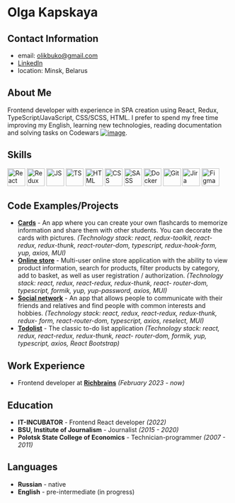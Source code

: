 # Olga Kapskaya

## Contact Information
* email: olikbuko@gmail.com
* [LinkedIn](https://www.linkedin.com/in/olga-kapskaya-87991b250/)
* location: Minsk, Belarus

## About Me
Frontend developer with experience in SPA creation using React, Redux, TypeScript/JavaScript, CSS/SCSS, HTML. 
I prefer to spend my free time improving my English, learning new technologies, reading documentation and 
solving tasks on Codewars [![image](https://www.codewars.com/users/staggana/badges/micro?theme=auto)](https://www.codewars.com/users/OlgaKapskaya).

## Skills
<img src="https://user-images.githubusercontent.com/25181517/183897015-94a058a6-b86e-4e42-a37f-bf92061753e5.png" title="React" alt="React" width="40" height="40"/>
<img src="https://user-images.githubusercontent.com/25181517/187896150-cc1dcb12-d490-445c-8e4d-1275cd2388d6.png" title="Redux" alt="Redux" width="40" height="40"/>
<img src="https://user-images.githubusercontent.com/25181517/117447155-6a868a00-af3d-11eb-9cfe-245df15c9f3f.png" title="JS" alt="JS" width="40" height="40"/>
<img src="https://user-images.githubusercontent.com/25181517/183890598-19a0ac2d-e88a-4005-a8df-1ee36782fde1.png" title="TS" alt="TS" width="40" height="40"/>
<img src="https://user-images.githubusercontent.com/25181517/192158954-f88b5814-d510-4564-b285-dff7d6400dad.png" title="HTML" alt="HTML" width="40" height="40"/>
<img src="https://user-images.githubusercontent.com/25181517/183898674-75a4a1b1-f960-4ea9-abcb-637170a00a75.png" title="CSS" alt="CSS" width="40" height="40"/>
<img src="https://user-images.githubusercontent.com/25181517/192158956-48192682-23d5-4bfc-9dfb-6511ade346bc.png" title="SASS" alt="SASS" width="40" height="40"/>
<img src="https://user-images.githubusercontent.com/25181517/117207330-263ba280-adf4-11eb-9b97-0ac5b40bc3be.png" title="Docker" alt="Docker" width="40" height="40"/>
<img src="https://user-images.githubusercontent.com/25181517/192108372-f71d70ac-7ae6-4c0d-8395-51d8870c2ef0.png" title="Git" alt="Git" width="40" height="40"/>
<img src="https://user-images.githubusercontent.com/25181517/183912952-83784e94-629d-4c34-a961-ae2ae795b662.png" title="Jira" alt="Jira" width="40" height="40"/>
<img src="https://user-images.githubusercontent.com/25181517/189715289-df3ee512-6eca-463f-a0f4-c10d94a06b2f.png" title="Figma" alt="Figma" width="40" height="40"/>

## Code Examples/Projects
* **[Cards](https://github.com/OlgaKapskaya/cards)** - An app where you can create your own flashcards to memorize information and share them with other students. You can decorate the cards with pictures. *(Technology stack: react, redux-toolkit, react-redux, redux-thunk, react-router-dom, typescript, redux-hook-form, yup, axios, MUI)*
* **[Online store](https://github.com/OlgaKapskaya/online_store)** - Multi-user online store application with the ability to view product information, search for products, filter products by category, add to basket, as well as user registration / authorization. *(Technology stack: react, redux, react-redux, redux-thunk, react- router-dom, typescript, formik, yup, yup-password, axios, MUI)*
* **[Social network](https://github.com/OlgaKapskaya/Samurai-way)** - An app that allows people to communicate with their friends and relatives and find people with common interests and hobbies. *(Technology stack: react, redux, react-redux, redux-thunk, redux- form, react-router-dom, typescript, axios, reselect, MUI)*
* **[Todolist](https://github.com/OlgaKapskaya/todolist-myversion)** - The classic to-do list application *(Technology stack: react, redux, react-redux, redux-thunk, react- router-dom, formik, yup, typescript, axios, React Bootstrap)*

## Work Experience
* Frontend developer at **[Richbrains](https://richbrains.net/)** *(February 2023 - now)*

## Education
* **IT-INCUBATOR** - Frontend React developer *(2022)*
* **BSU, Institute of Journalism** - Journalist *(2015 - 2020)*
* **Polotsk State College of Economics** - Technician-programmer *(2007 - 2011)*


## Languages
* **Russian** - native
* **English** - pre-intermediate (in progress)